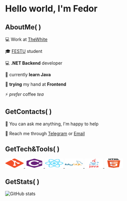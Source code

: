 <h1>Hello world, I'm Fedor</h1>

<h2>AboutMe( )</h2>

  💻 Work at <a target="_blank" href="https://thewhite.ru/">TheWhite</a>
      
  🎓 <a target="_blank" href="https://www.dvgups.ru/">FESTU</a> student
  
  💻 <b>.NET Backend</b> developer
  
  🎯 currently **learn Java**
  
  🎯 **trying** my hand at **Frontend**
  
  ⚡ <i>prefer</i> coffee <i>tea</i>
<h2>GetContacts( )</h2>

  💬 You can ask me anything, I'm happy to help
  
  <!--💼 Open for <i>job offers</i>-->
  
  📧 Reach me through <a href="https://t.me/FedorIshchenko18">Telegram</a> or <a
                  href="mailto:Fedor.Ishchenko18@gmail.com">Email</a>
                  
<h2>GetTech&Tools( )</h2>
    <a arget="_blank" href="https://git-scm.com/">
        <img src="https://raw.githubusercontent.com/devicons/devicon/master/icons/git/git-original.svg"
             width=60px height=30px
             alt="git">
    </a>
    <a target="_blank" href="https://docs.microsoft.com/en-us/dotnet/csharp/">
        <img src="https://raw.githubusercontent.com/devicons/devicon/master/icons/csharp/csharp-plain.svg"
             width=60px height=30px
             alt="C#"/>
    </a>
    <a target="_blank" href="https://reactjs.org/">
        <img src="https://github.com/devicons/devicon/blob/master/icons/react/react-original.svg"
             width=60px height=30px
             alt="React"/>
    </a>
    <a target="_blank" href="https://www.mysql.com/">
        <img src="https://raw.githubusercontent.com/devicons/devicon/master/icons/mysql/mysql-original-wordmark.svg"
             width=60px height=30px
             alt="SQL">
    </a>
    <a target="_blank" href="https://www.java.com/en/">
        <img src="https://raw.githubusercontent.com/devicons/devicon/master/icons/java/java-original-wordmark.svg"
             width=60px height=30px
             alt="Java">
    </a>
    <a target="_blank" href="https://developer.mozilla.org/en-US/docs/Web/HTML">
        <img src="https://raw.githubusercontent.com/devicons/devicon/master/icons/html5/html5-original-wordmark.svg"
             width=60px height=30px
             lt="HTML">
    </a>

<h2>GetStats( )</h2>

![GitHub stats](https://github-readme-stats.vercel.app/api?username=WelcomeDev&show_icons=true&theme=tokyonight)
